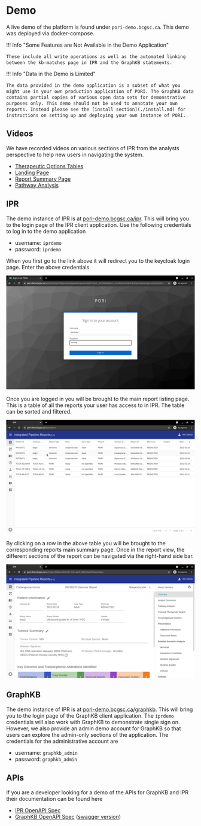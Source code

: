 # Demo

A live demo of the platform is found under `pori-demo.bcgsc.ca`. This demo was deployed via docker-compose.

!!! Info "Some Features are Not Available in the Demo Application"

    These include all write operations as well as the automated linking between the kb-matches page in IPR and the GraphKB statements.

!!! Info "Data in the Demo is Limited"

    The data provided in the demo application is a subset of what you might use in your own production application of PORI. The GraphKB data contains partial copies of various open data sets for demonstrative purposes only. This demo should not be used to annotate your own reports. Instead please see the [install section](./install.md) for instructions on setting up and deploying your own instance of PORI.

## Videos

We have recorded videos on various sections of IPR from the analysts perspective to help new users in navigating the system.

- [Therapeutic Options Tables](https://vimeo.com/467920834)
- [Landing Page](https://vimeo.com/582124704/8559a53557)
- [Report Summary Page](https://vimeo.com/582124225/0e987a1fcf)
- [Pathway Analysis](https://vimeo.com/582126313/0653a515c9)

## IPR

The demo instance of IPR is at [pori-demo.bcgsc.ca/ipr](https://pori-demo.bcgsc.ca/ipr). This will bring you to the login page of the IPR client application. Use the following credentials to log in to the demo application

- username: `iprdemo`
- password: `iprdemo`

When you first go to the link above it will redirect you to the keycloak login page. Enter the above credentials

![keycloak login](./images/pori-demo-login.png)

Once you are logged in you will be brought to the main report listing page. This is a table of all the reports your user has access to in IPR. The table can be sorted and filtered.

![report listing](./images/pori-demo-ipr-click-row.png)

By clicking on a row in the above table you will be brought to the corresponding reports main summary page. Once in the report view, the different sections of the report can be navigated via the right-hand side bar.

![report summary](./images/pori-demo-ipr-report-summary.png)

## GraphKB

The demo instance of IPR is at [pori-demo.bcgsc.ca/graphkb](https://pori-demo.bcgsc.ca/graphkb). This will bring you to the login page of the GraphKB client application. The `iprdemo` credentials will also work with GraphKB to demonstrate single sign on. However, we also provide an admin demo account for GraphKB so that users can explore the admin-only sections of the application. The credentials for the administrative account are

- username: `graphkb_admin`
- password: `graphkb_admin`

## APIs

If you are a developer looking for a demo of the APIs for GraphKB and IPR their documentation can be found here

- [IPR OpenAPI Spec](https://pori-demo.bcgsc.ca/ipr-api/api/spec/)
- [GraphKB OpenAPI Spec](https://pori-demo.bcgsc.ca/graphkb-api/api/spec) ([swagger version](https://pori-demo.bcgsc.ca/graphkb-api/api/spec/swagger))
